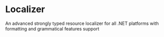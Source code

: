# Localizer
An advanced strongly typed resource localizer for all .NET platforms with formatting and grammatical features support
